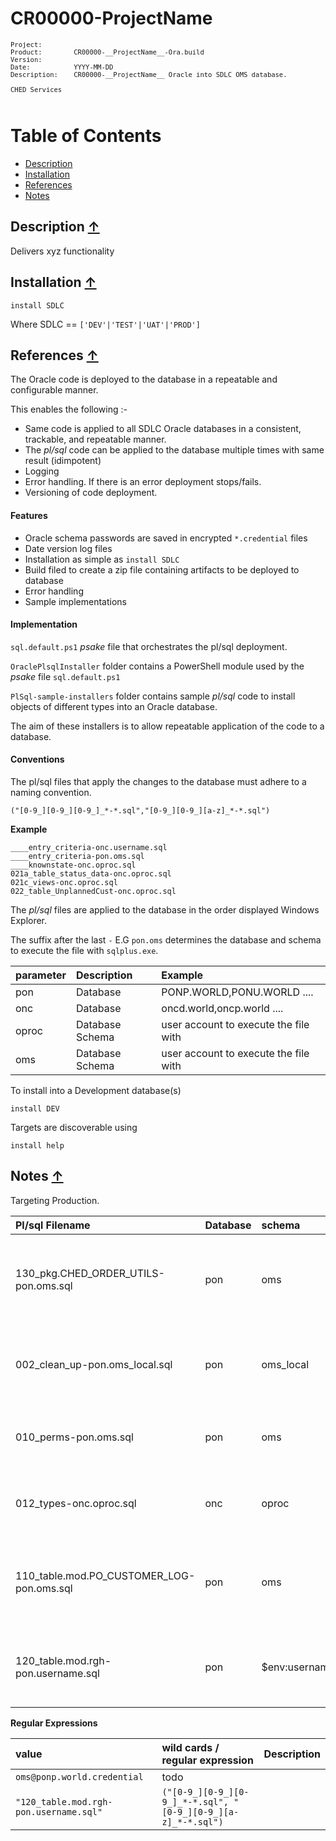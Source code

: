 
# CR00000-__ProjectName__

<pre style="font-size: .75em;">
Project:        
Product:        CR00000-__ProjectName__-Ora.build
Version:
Date:           YYYY-MM-DD
Description:    CR00000-__ProjectName__ Oracle into SDLC OMS database.

CHED Services

</pre>

<a name="TOC"></a>
# Table of Contents

- [Description](#description)
- [Installation](#installation)
- [References](#references)
- [Notes](#notes)


<a name="description"></a>
## Description [&uarr;](#TOC) ##

Delivers xyz functionality 


<a name="installation"></a>
## Installation [&uarr;](#TOC) ##

~~~
install SDLC
~~~

Where SDLC == `['DEV'|'TEST'|'UAT'|'PROD']`

<a name="references"></a>
## References [&uarr;](#TOC) ##

The Oracle code is deployed to the database in a repeatable and configurable manner. 

This enables the following :-
- Same code is applied to all SDLC Oracle databases in a consistent, trackable, and repeatable manner.
- The *pl/sql* code can be applied to the database multiple times with same result (idimpotent)
- Logging
- Error handling. If there is an error deployment stops/fails.
- Versioning of code deployment.

#### Features ####

- Oracle schema passwords are saved in encrypted `*.credential` files
- Date version log files
- Installation as simple as `install SDLC`
- Build filed to create a zip file containing artifacts to be deployed to database
- Error handling
- Sample implementations

#### Implementation ####


`sql.default.ps1` *psake* file that orchestrates the pl/sql deployment. 

`OraclePlsqlInstaller` folder contains a PowerShell module used by the *psake* file `sql.default.ps1`

`PlSql-sample-installers` folder contains sample *pl/sql* code to install objects of different types into an Oracle database.

The aim of these installers is to allow repeatable application of the code to a database.



#### Conventions ####

The pl/sql files that apply the changes to the database must adhere to a naming convention.

~~~
("[0-9_][0-9_][0-9_]_*-*.sql","[0-9_][0-9_][a-z]_*-*.sql")
~~~

**Example**
~~~
____entry_criteria-onc.username.sql
____entry_criteria-pon.oms.sql
____knownstate-onc.oproc.sql
021a_table_status_data-onc.oproc.sql
021c_views-onc.oproc.sql
022_table_UnplannedCust-onc.oproc.sql
~~~

The *pl/sql* files are applied to the database in the order displayed Windows Explorer.

The suffix after the last `-` E.G `pon.oms` determines the database and schema to execute the file with `sqlplus.exe`.

parameter   | Description     |Example
:---------- |:------          |:-----
pon         | Database        |PONP.WORLD,PONU.WORLD ....
onc         | Database        |oncd.world,oncp.world ....
oproc       | Database Schema | user account to execute the file with
oms         | Database Schema | user account to execute the file with

To install into a Development database(s)

~~~
install DEV
~~~

Targets are discoverable using 

~~~
install help
~~~


<a name="notes"></a>
## Notes [&uarr;](#TOC) ##

Targeting Production.

Pl/sql Filename                           | Database | schema         | credential file                  | Command line
:----------------                         |:---      |:---            |:---                              |:---
130_pkg.CHED_ORDER_UTILS-pon.oms.sql      | pon      | oms            | oms@ponp.world.credential        |sqlplus.exe -L "oms/oms_pwd@ponp.world"             @"run.sql" "130_pkg.CHED_ORDER_UTILS-pon.oms.sql"         "130_pkg.CHED_ORDER_UTILSs-pon.oms.sql.YYYY-MM-ddTHH-mm-ss.log"
002_clean_up-pon.oms_local.sql            | pon      | oms_local      | oms_local@ponp.world.credential  |sqlplus.exe -L "oms_local/oms_local_pwd@ponp.world" @"run.sql" "002_clean_up-pon.oms_local.sql"               "002_clean_up-pon.oms_local.sql.YYYY-MM-ddTHH-mm-ss.log"
010_perms-pon.oms.sql                     | pon      | oms            | oms@ponp.world.credential        |sqlplus.exe -L "oms/oms_pwd@ponp.world"             @"run.sql" "010_perms-pon.oms.sql"                        "010_perms-pon.oms.sql.YYYY-MM-ddTHH-mm-ss.log"
012_types-onc.oproc.sql                   | onc      | oproc          | oproc@ondp.world.credential      |sqlplus.exe -L "oproc/oproc_pwd@oncp.world"         @"run.sql" "012_types-onc.oproc.sql"                      "012_types-onc.oproc.sql.YYYY-MM-ddTHH-mm-ss.log"
110_table.mod.PO_CUSTOMER_LOG-pon.oms.sql | pon      | oms            | oproc@ondp.world.credential      |sqlplus.exe -L "oms/oms_pwd@ponp.world"             @"run.sql" "110_table.mod.PO_CUSTOMER_LOG-pon.oms.sql"    "110_table.mod.PO_CUSTOMER_LOG-pon.oms.sql.YYYY-MM-ddTHH-mm-ss.log"
120_table.mod.rgh-pon.username.sql        | pon      | $env:username  | %username%@ponp.world.credential |sqlplus.exe -L "oms/oms_pwd@ponp.world"             @"run.sql" "120_table.mod.rgh-pon.username.sql"           "120_table.mod.rgh-pon.username.sql.YYYY-MM-ddTHH-mm-ss.log"


**Regular Expressions**

value                                 | wild cards / regular expression                             | Description
:---                                  |:---                                                         |:----
`oms@ponp.world.credential `          |     todo                                                    |
`"120_table.mod.rgh-pon.username.sql"`|`("[0-9_][0-9_][0-9_]_*-*.sql", "[0-9_][0-9_][a-z]_*-*.sql")`|
